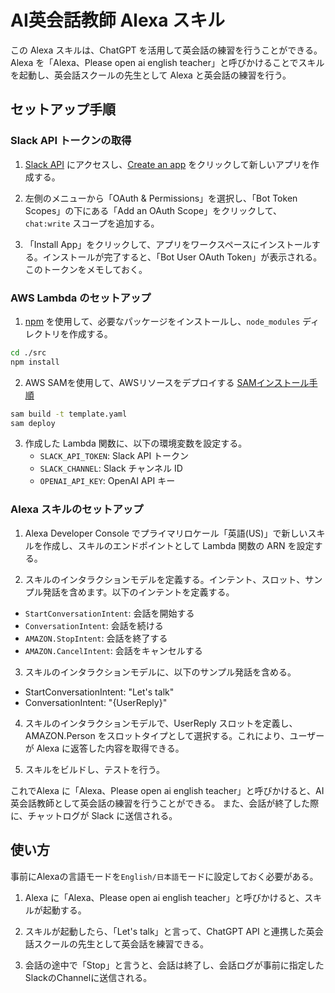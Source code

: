 # AI英会話教師 Alexa スキル

この Alexa スキルは、ChatGPT を活用して英会話の練習を行うことができる。 
Alexa を「Alexa、Please open ai english teacher」と呼びかけることでスキルを起動し、英会話スクールの先生として Alexa と英会話の練習を行う。

## セットアップ手順

### Slack API トークンの取得

1. [Slack API](https://api.slack.com/) にアクセスし、[Create an app](https://api.slack.com/apps?new_app=1) をクリックして新しいアプリを作成する。

2. 左側のメニューから「OAuth & Permissions」を選択し、「Bot Token Scopes」の下にある「Add an OAuth Scope」をクリックして、`chat:write` スコープを追加する。

3. 「Install App」をクリックして、アプリをワークスペースにインストールする。インストールが完了すると、「Bot User OAuth Token」が表示される。このトークンをメモしておく。

### AWS Lambda のセットアップ
  

1. [npm](https://www.npmjs.com/) を使用して、必要なパッケージをインストールし、`node_modules` ディレクトリを作成する。

``` bash
cd ./src
npm install
```

2. AWS SAMを使用して、AWSリソースをデプロイする
[SAMインストール手順](https://docs.aws.amazon.com/ja_jp/serverless-application-model/latest/developerguide/install-sam-cli.html)
``` bash
sam build -t template.yaml
sam deploy
```

3. 作成した Lambda 関数に、以下の環境変数を設定する。
   - `SLACK_API_TOKEN`: Slack API トークン
   - `SLACK_CHANNEL`: Slack チャンネル ID
   - `OPENAI_API_KEY`: OpenAI API キー

### Alexa スキルのセットアップ

1. Alexa Developer Console でプライマリロケール「英語(US)」で新しいスキルを作成し、スキルのエンドポイントとして Lambda 関数の ARN を設定する。

2. スキルのインタラクションモデルを定義する。インテント、スロット、サンプル発話を含めます。以下のインテントを定義する。
- `StartConversationIntent`: 会話を開始する
- `ConversationIntent`: 会話を続ける
- `AMAZON.StopIntent`: 会話を終了する
- `AMAZON.CancelIntent`: 会話をキャンセルする

 
3. スキルのインタラクションモデルに、以下のサンプル発話を含める。
- StartConversationIntent: "Let's talk"
- ConversationIntent: "{UserReply}"

4. スキルのインタラクションモデルで、UserReply スロットを定義し、AMAZON.Person をスロットタイプとして選択する。これにより、ユーザーが Alexa に返答した内容を取得できる。

5. スキルをビルドし、テストを行う。

これでAlexa に「Alexa、Please open ai english teacher」と呼びかけると、AI 英会話教師として英会話の練習を行うことができる。
また、会話が終了した際に、チャットログが Slack に送信される。


## 使い方
事前にAlexaの言語モードを`English/日本語`モードに設定しておく必要がある。

1. Alexa に「Alexa、Please open ai english teacher」と呼びかけると、スキルが起動する。

2. スキルが起動したら、「Let's talk」と言って、ChatGPT API と連携した英会話スクールの先生として英会話を練習できる。

3. 会話の途中で「Stop」と言うと、会話は終了し、会話ログが事前に指定したSlackのChannelに送信される。
